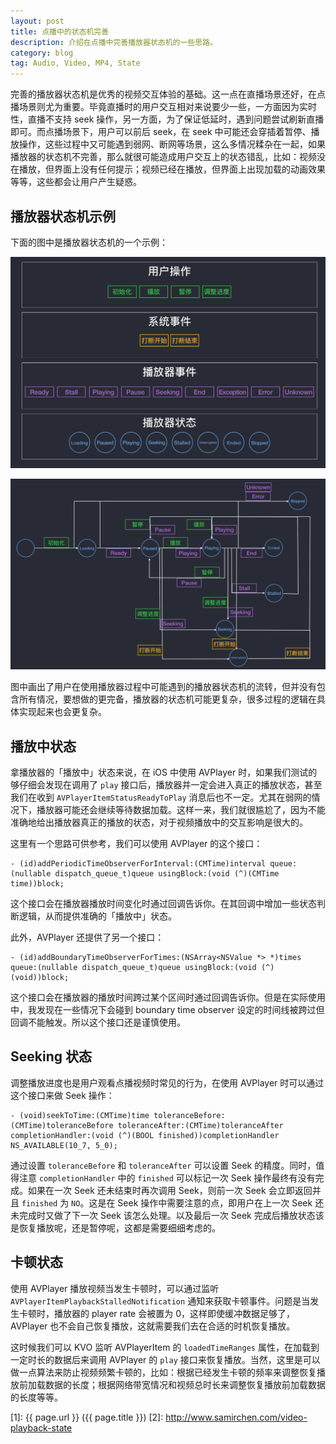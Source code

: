 ```yaml
---
layout: post
title: 点播中的状态机完善
description: 介绍在点播中完善播放器状态机的一些思路。
category: blog
tag: Audio, Video, MP4, State
---
```



完善的播放器状态机是优秀的视频交互体验的基础。这一点在直播场景还好，在点播场景则尤为重要。毕竟直播时的用户交互相对来说要少一些，一方面因为实时性，直播不支持 seek 操作，另一方面，为了保证低延时，遇到问题尝试刷新直播即可。而点播场景下，用户可以前后 seek，在 seek 中可能还会穿插着暂停、播放操作，这些过程中又可能遇到弱网、断网等场景，这么多情况糅杂在一起，如果播放器的状态机不完善，那么就很可能造成用户交互上的状态错乱，比如：视频没在播放，但界面上没有任何提示；视频已经在播放，但界面上出现加载的动画效果等等，这些都会让用户产生疑惑。


## 播放器状态机示例

下面的图中是播放器状态机的一个示例：

![image](../../images/video-playback-state/player-events.png)

![image](../../images/video-playback-state/player-states-machine.png)

图中画出了用户在使用播放器过程中可能遇到的播放器状态机的流转，但并没有包含所有情况，要想做的更完备，播放器的状态机可能更复杂，很多过程的逻辑在具体实现起来也会更复杂。


## 播放中状态


拿播放器的「播放中」状态来说，在 iOS 中使用 AVPlayer 时，如果我们测试的够仔细会发现在调用了 `play` 接口后，播放器并一定会进入真正的播放状态，甚至我们在收到 `AVPlayerItemStatusReadyToPlay` 消息后也不一定。尤其在弱网的情况下，播放器可能还会继续等待数据加载。这样一来，我们就很尴尬了，因为不能准确地给出播放器真正的播放的状态，对于视频播放中的交互影响是很大的。

这里有一个思路可供参考，我们可以使用 AVPlayer 的这个接口：

```
- (id)addPeriodicTimeObserverForInterval:(CMTime)interval queue:(nullable dispatch_queue_t)queue usingBlock:(void (^)(CMTime time))block;
```

这个接口会在播放器播放时间变化时通过回调告诉你。在其回调中增加一些状态判断逻辑，从而提供准确的「播放中」状态。

此外，AVPlayer 还提供了另一个接口：

```
- (id)addBoundaryTimeObserverForTimes:(NSArray<NSValue *> *)times queue:(nullable dispatch_queue_t)queue usingBlock:(void (^)(void))block;
```

这个接口会在播放器的播放时间跨过某个区间时通过回调告诉你。但是在实际使用中，我发现在一些情况下会碰到 boundary time observer 设定的时间线被跨过但回调不能触发。所以这个接口还是谨慎使用。


## Seeking 状态

调整播放进度也是用户观看点播视频时常见的行为，在使用 AVPlayer 时可以通过这个接口来做 Seek 操作：


```
- (void)seekToTime:(CMTime)time toleranceBefore:(CMTime)toleranceBefore toleranceAfter:(CMTime)toleranceAfter completionHandler:(void (^)(BOOL finished))completionHandler NS_AVAILABLE(10_7, 5_0);
```


通过设置 `toleranceBefore` 和 `toleranceAfter` 可以设置 Seek 的精度。同时，值得注意 `completionHandler` 中的 `finished` 可以标记一次 Seek 操作最终有没有完成。如果在一次 Seek 还未结束时再次调用 Seek，则前一次 Seek 会立即返回并且 `finished` 为 `NO`。这是在 Seek 操作中需要注意的点，即用户在上一次 Seek 还未完成时又做了下一次 Seek 该怎么处理。以及最后一次 Seek 完成后播放状态该是恢复播放呢，还是暂停呢，这都是需要细细考虑的。


## 卡顿状态

使用 AVPlayer 播放视频当发生卡顿时，可以通过监听 `AVPlayerItemPlaybackStalledNotification` 通知来获取卡顿事件。问题是当发生卡顿时，播放器的 player rate 会被置为 0，这样即使缓冲数据足够了，AVPlayer 也不会自己恢复播放，这就需要我们去在合适的时机恢复播放。

这时候我们可以 KVO 监听 AVPlayerItem 的 `loadedTimeRanges` 属性，在加载到一定时长的数据后来调用 AVPlayer 的 `play` 接口来恢复播放。当然，这里是可以做一点算法来防止视频频繁卡顿的，比如：根据已经发生卡顿的频率来调整恢复播放前加载数据的长度；根据网络带宽情况和视频总时长来调整恢复播放前加载数据的长度等等。








[SamirChen]: http://www.samirchen.com "SamirChen"
[1]: {{ page.url }} ({{ page.title }})
[2]: http://www.samirchen.com/video-playback-state

